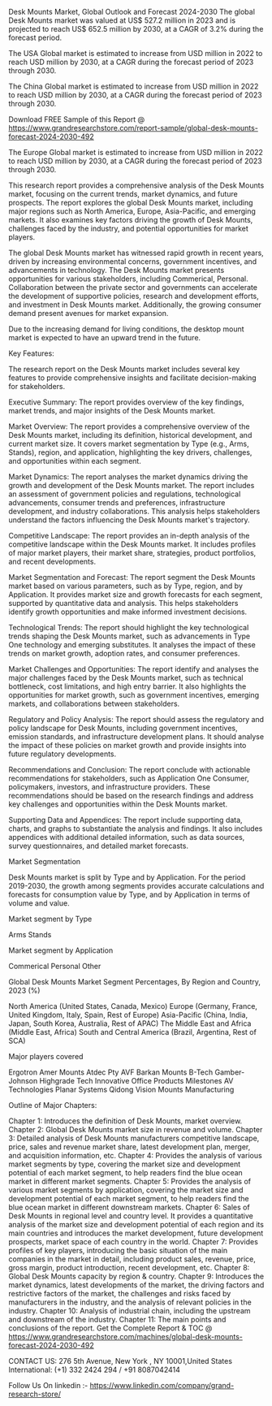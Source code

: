 Desk Mounts Market, Global Outlook and Forecast 2024-2030
The global Desk Mounts market was valued at US$ 527.2 million in 2023 and is projected to reach US$ 652.5 million by 2030, at a CAGR of 3.2% during the forecast period.

The USA Global market is estimated to increase from USD million in 2022 to reach USD million by 2030, at a CAGR during the forecast period of 2023 through 2030.

The China Global market is estimated to increase from USD million in 2022 to reach USD million by 2030, at a CAGR during the forecast period of 2023 through 2030.

Download FREE Sample of this Report @ https://www.grandresearchstore.com/report-sample/global-desk-mounts-forecast-2024-2030-492

The Europe Global market is estimated to increase from USD million in 2022 to reach USD million by 2030, at a CAGR during the forecast period of 2023 through 2030.

This research report provides a comprehensive analysis of the Desk Mounts market, focusing on the current trends, market dynamics, and future prospects. The report explores the global Desk Mounts market, including major regions such as North America, Europe, Asia-Pacific, and emerging markets. It also examines key factors driving the growth of Desk Mounts, challenges faced by the industry, and potential opportunities for market players.

The global Desk Mounts market has witnessed rapid growth in recent years, driven by increasing environmental concerns, government incentives, and advancements in technology. The Desk Mounts market presents opportunities for various stakeholders, including Commerical, Personal. Collaboration between the private sector and governments can accelerate the development of supportive policies, research and development efforts, and investment in Desk Mounts market. Additionally, the growing consumer demand present avenues for market expansion.

Due to the increasing demand for living conditions, the desktop mount market is expected to have an upward trend in the future.

Key Features:

The research report on the Desk Mounts market includes several key features to provide comprehensive insights and facilitate decision-making for stakeholders.

Executive Summary: The report provides overview of the key findings, market trends, and major insights of the Desk Mounts market.

Market Overview: The report provides a comprehensive overview of the Desk Mounts market, including its definition, historical development, and current market size. It covers market segmentation by Type (e.g., Arms, Stands), region, and application, highlighting the key drivers, challenges, and opportunities within each segment.

Market Dynamics: The report analyses the market dynamics driving the growth and development of the Desk Mounts market. The report includes an assessment of government policies and regulations, technological advancements, consumer trends and preferences, infrastructure development, and industry collaborations. This analysis helps stakeholders understand the factors influencing the Desk Mounts market's trajectory.

Competitive Landscape: The report provides an in-depth analysis of the competitive landscape within the Desk Mounts market. It includes profiles of major market players, their market share, strategies, product portfolios, and recent developments.

Market Segmentation and Forecast: The report segment the Desk Mounts market based on various parameters, such as by Type, region, and by Application. It provides market size and growth forecasts for each segment, supported by quantitative data and analysis. This helps stakeholders identify growth opportunities and make informed investment decisions.

Technological Trends: The report should highlight the key technological trends shaping the Desk Mounts market, such as advancements in Type One technology and emerging substitutes. It analyses the impact of these trends on market growth, adoption rates, and consumer preferences.

Market Challenges and Opportunities: The report identify and analyses the major challenges faced by the Desk Mounts market, such as technical bottleneck, cost limitations, and high entry barrier. It also highlights the opportunities for market growth, such as government incentives, emerging markets, and collaborations between stakeholders.

Regulatory and Policy Analysis: The report should assess the regulatory and policy landscape for Desk Mounts, including government incentives, emission standards, and infrastructure development plans. It should analyse the impact of these policies on market growth and provide insights into future regulatory developments.

Recommendations and Conclusion: The report conclude with actionable recommendations for stakeholders, such as Application One Consumer, policymakers, investors, and infrastructure providers. These recommendations should be based on the research findings and address key challenges and opportunities within the Desk Mounts market.

Supporting Data and Appendices: The report include supporting data, charts, and graphs to substantiate the analysis and findings. It also includes appendices with additional detailed information, such as data sources, survey questionnaires, and detailed market forecasts.

Market Segmentation

Desk Mounts market is split by Type and by Application. For the period 2019-2030, the growth among segments provides accurate calculations and forecasts for consumption value by Type, and by Application in terms of volume and value.

Market segment by Type

Arms
Stands

Market segment by Application

Commerical
Personal
Other

Global Desk Mounts Market Segment Percentages, By Region and Country, 2023 (%)

North America (United States, Canada, Mexico)
Europe (Germany, France, United Kingdom, Italy, Spain, Rest of Europe)
Asia-Pacific (China, India, Japan, South Korea, Australia, Rest of APAC)
The Middle East and Africa (Middle East, Africa)
South and Central America (Brazil, Argentina, Rest of SCA)

Major players covered

Ergotron
Amer Mounts
Atdec Pty
AVF
Barkan Mounts
B-Tech
Gamber-Johnson
Highgrade Tech
Innovative Office Products
Milestones AV Technologies
Planar Systems
Qidong Vision Mounts Manufacturing

Outline of Major Chapters:

Chapter 1: Introduces the definition of Desk Mounts, market overview.
Chapter 2: Global Desk Mounts market size in revenue and volume.
Chapter 3: Detailed analysis of Desk Mounts manufacturers competitive landscape, price, sales and revenue market share, latest development plan, merger, and acquisition information, etc.
Chapter 4: Provides the analysis of various market segments by type, covering the market size and development potential of each market segment, to help readers find the blue ocean market in different market segments.
Chapter 5: Provides the analysis of various market segments by application, covering the market size and development potential of each market segment, to help readers find the blue ocean market in different downstream markets.
Chapter 6: Sales of Desk Mounts in regional level and country level. It provides a quantitative analysis of the market size and development potential of each region and its main countries and introduces the market development, future development prospects, market space of each country in the world.
Chapter 7: Provides profiles of key players, introducing the basic situation of the main companies in the market in detail, including product sales, revenue, price, gross margin, product introduction, recent development, etc.
Chapter 8: Global Desk Mounts capacity by region & country.
Chapter 9: Introduces the market dynamics, latest developments of the market, the driving factors and restrictive factors of the market, the challenges and risks faced by manufacturers in the industry, and the analysis of relevant policies in the industry.
Chapter 10: Analysis of industrial chain, including the upstream and downstream of the industry.
Chapter 11: The main points and conclusions of the report.
Get the Complete Report & TOC @ https://www.grandresearchstore.com/machines/global-desk-mounts-forecast-2024-2030-492

CONTACT US:
276 5th Avenue, New York , NY 10001,United States
International: (+1) 332 2424 294 / +91 8087042414

Follow Us On linkedin :- https://www.linkedin.com/company/grand-research-store/
